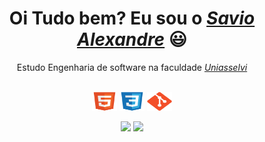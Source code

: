   <div>
  <h1 align="center">Oi Tudo bem? Eu sou o <a href="https://www.linkedin.com/in/savioti-qa-tester-quality-assurance-test-automation-manual-tester/"><i>Savio Alexandre</i></a> 😃️</h1>
  <p align="center">Estudo Engenharia de software na faculdade <a href="https://portal.uniasselvi.com.br/"><i>Uniasselvi</i></a> 


<!--
<div align="center">
  <a href="https://github.com/Alexandresavio">
    <img height="150em" src="https://github-readme-stats.vercel.app/api?username=Alexandresavio&count_private=true&include_all_commits=true&show_icons=true&theme=dracula&hide_border=false&show_owner=true"/>
    <img height="150em" src="https://github-readme-stats.vercel.app/api/top-langs/?username=Alexandresavio&theme=dracula&hide_border=false&&layout=compact"/>
  </a>
</div>
-->

<div align="center" valign="top"><br>
  <!--
  <img align="center" alt="Csharp" height="30" width="40" src="https://raw.githubusercontent.com/devicons/devicon/master/icons/csharp/csharp-original.svg">
  <img align="center" alt="DotNet Core" height="30" width="40" src="https://cdn.jsdelivr.net/gh/devicons/devicon/icons/dotnetcore/dotnetcore-original.svg" />
  <img align="center" alt="DotNet" height="30" width="40" src="https://cdn.jsdelivr.net/gh/devicons/devicon/icons/dot-net/dot-net-original-wordmark.svg" />
-->
  <img align="center" alt="HTML" height="30" width="40" src="https://raw.githubusercontent.com/devicons/devicon/master/icons/html5/html5-original.svg">
  <img align="center" alt="CSS" height="30" width="40" src="https://raw.githubusercontent.com/devicons/devicon/master/icons/css3/css3-original.svg">
  <!--
  <img align="center" alt="JavaScript" height="30" width="40" src="https://raw.githubusercontent.com/devicons/devicon/master/icons/javascript/javascript-plain.svg"> 
-->
  <img align="center" alt="git" height="30" width="40" src="https://raw.githubusercontent.com/devicons/devicon/master/icons/git/git-original.svg">
</div><br>

<div align="center">  
  <!-- <a href="https://www.linkedin.com/in/savioti-qa-tester-quality-assurance-test-automation-manual-tester/" target="_blank"><img src="https://img.shields.io/badge/Facebook-1877F2?style=for-the-badge&logo=facebook&logoColor=white" target="_blank"></a>  -->
  <a href="https://www.linkedin.com/in/savioti-qa-tester-quality-assurance-test-automation-manual-tester/" target="_blank"><img src="https://img.shields.io/badge/-LinkedIn-%230077B5?style=for-the-badge&logo=linkedin&logoColor=white" target="_blank"></a> 
  <a href="mailto:savioalexandre.dev@gmail.com"><img src="https://img.shields.io/badge/-Gmail-%23333?style=for-the-badge&logo=gmail&logoColor=white" target="_blank"></a>
</div>
<!--
<div align="center">
  
  ![Snake animation](https://github.com/danielbped/danielbped/blob/output/github-contribution-grid-snake.svg)
  
</div>
-->


